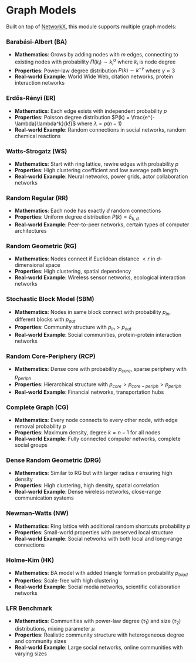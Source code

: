 # Graph Models

Built on top of [NetworkX](https://networkx.org/), this module supports multiple graph models:

### Barabási-Albert (BA)
- **Mathematics**: Grows by adding nodes with $m$ edges, connecting to existing nodes with probability $\Pi(k_i) \sim k_i^{\alpha}$ where $k_i$ is node degree
- **Properties**: Power-law degree distribution $P(k) \sim k^{-\gamma}$ where $\gamma \approx 3$
- **Real-world Example**: World Wide Web, citation networks, protein interaction networks

### Erdős-Rényi (ER)
- **Mathematics**: Each edge exists with independent probability $p$
- **Properties**: Poisson degree distribution $P(k) = \frac{e^{-\lambda}\lambda^k}{k!}$ where $\lambda = p(n-1)$
- **Real-world Example**: Random connections in social networks, random chemical reactions

### Watts-Strogatz (WS)
- **Mathematics**: Start with ring lattice, rewire edges with probability $p$
- **Properties**: High clustering coefficient and low average path length
- **Real-world Example**: Neural networks, power grids, actor collaboration networks

### Random Regular (RR)
- **Mathematics**: Each node has exactly $d$ random connections
- **Properties**: Uniform degree distribution $P(k) = \delta_{k,d}$
- **Real-world Example**: Peer-to-peer networks, certain types of computer architectures

### Random Geometric (RG)
- **Mathematics**: Nodes connect if Euclidean distance $< r$ in $d$-dimensional space
- **Properties**: High clustering, spatial dependency
- **Real-world Example**: Wireless sensor networks, ecological interaction networks

### Stochastic Block Model (SBM)
- **Mathematics**: Nodes in same block connect with probability $p_{in}$, different blocks with $p_{out}$
- **Properties**: Community structure with $p_{in} > p_{out}$
- **Real-world Example**: Social communities, protein-protein interaction networks

### Random Core-Periphery (RCP)
- **Mathematics**: Dense core with probability $p_{core}$, sparse periphery with $p_{periph}$
- **Properties**: Hierarchical structure with $p_{core} > p_{core-periph} > p_{periph}$
- **Real-world Example**: Financial networks, transportation hubs

### Complete Graph (CG)
- **Mathematics**: Every node connects to every other node, with edge removal probability $p$
- **Properties**: Maximum density, degree $k = n-1$ for all nodes
- **Real-world Example**: Fully connected computer networks, complete social groups

### Dense Random Geometric (DRG)
- **Mathematics**: Similar to RG but with larger radius $r$ ensuring high density
- **Properties**: High clustering, high density, spatial correlation
- **Real-world Example**: Dense wireless networks, close-range communication systems

### Newman-Watts (NW)
- **Mathematics**: Ring lattice with additional random shortcuts probability $p$
- **Properties**: Small-world properties with preserved local structure
- **Real-world Example**: Social networks with both local and long-range connections

### Holme-Kim (HK)
- **Mathematics**: BA model with added triangle formation probability $p_{triad}$
- **Properties**: Scale-free with high clustering
- **Real-world Example**: Social media networks, scientific collaboration networks

### LFR Benchmark
- **Mathematics**: Communities with power-law degree ($\tau_1$) and size ($\tau_2$) distributions, mixing parameter $\mu$
- **Properties**: Realistic community structure with heterogeneous degree and community sizes
- **Real-world Example**: Large social networks, online communities with varying sizes
